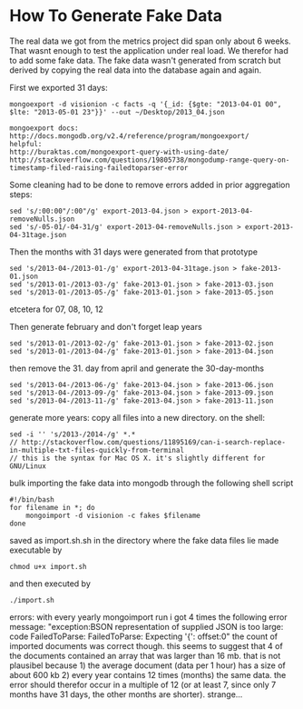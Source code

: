 # How To Generate Fake Data #

The real data we got from the metrics project did span only about 6 weeks. That wasnt enough to test the application under real load. We therefor had to add some fake data. The fake data wasn't generated from scratch but derived by copying the real data into the database again and again.

First we exported 31 days:

	mongoexport -d visionion -c facts -q '{_id: {$gte: "2013-04-01 00", $lte: "2013-05-01 23"}}' --out ~/Desktop/2013_04.json

	mongoexport docs:
	http://docs.mongodb.org/v2.4/reference/program/mongoexport/
	helpful:
	http://buraktas.com/mongoexport-query-with-using-date/
	http://stackoverflow.com/questions/19805738/mongodump-range-query-on-timestamp-filed-raising-failedtoparser-error


Some cleaning had to be done to remove errors added in prior aggregation steps:

	sed 's/:00:00"/:00"/g' export-2013-04.json > export-2013-04-removeNulls.json
	sed 's/-05-01/-04-31/g' export-2013-04-removeNulls.json > export-2013-04-31tage.json

Then the months with 31 days were generated from that prototype

	sed 's/2013-04-/2013-01-/g' export-2013-04-31tage.json > fake-2013-01.json
	sed 's/2013-01-/2013-03-/g' fake-2013-01.json > fake-2013-03.json
	sed 's/2013-01-/2013-05-/g' fake-2013-01.json > fake-2013-05.json

etcetera for 07, 08, 10, 12

Then generate february and don't forget leap years

	sed 's/2013-01-/2013-02-/g' fake-2013-01.json > fake-2013-02.json
	sed 's/2013-01-/2013-04-/g' fake-2013-01.json > fake-2013-04.json

then remove the 31. day from april and generate the 30-day-months

	sed 's/2013-04-/2013-06-/g' fake-2013-04.json > fake-2013-06.json
	sed 's/2013-04-/2013-09-/g' fake-2013-04.json > fake-2013-09.json
	sed 's/2013-04-/2013-11-/g' fake-2013-04.json > fake-2013-11.json

generate more years: copy all files into a new directory. on the shell:

	sed -i '' 's/2013-/2014-/g' *.*
	// http://stackoverflow.com/questions/11895169/can-i-search-replace-in-multiple-txt-files-quickly-from-terminal
	// this is the syntax for Mac OS X. it's slightly different for GNU/Linux

bulk importing the fake data into mongodb through the following shell script

	#!/bin/bash
	for filename in *; do 
		mongoimport -d visionion -c fakes $filename  
	done

saved as import.sh.sh in the directory where the fake data files lie
made executable by

	chmod u+x import.sh

and then executed by

	./import.sh

errors:
with every yearly mongoimport run i got 4 times the following error message:
"exception:BSON representation of supplied JSON is too large: code FailedToParse: FailedToParse: Expecting '{': offset:0"
the count of imported documents was correct though. 
this seems to suggest that 4 of the documents contained an array that was larger than 16 mb. that is not plausibel because 1) the average document (data per 1 hour) has a size of about 600 kb 2) every year contains 12 times (months) the same data. the error should therefor occur in a multiple of 12 (or at least 7, since only 7 months have 31 days, the other months are shorter).
strange...   